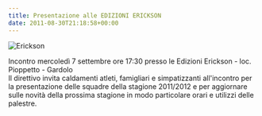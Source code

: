 ```yaml
---
title: Presentazione alle EDIZIONI ERICKSON
date: 2011-08-30T21:18:58+00:00
---
```

![](http://www.basketgardolo.it/wp-content/uploads/2011/08/erickson-300x62.jpg "Erickson")

Incontro mercoledì 7 settembre ore 17:30 presso le Edizioni Erickson - loc. Pioppetto - Gardolo  
Il direttivo invita caldamenti atleti, famigliari e simpatizzanti all'incontro per la presentazione delle squadre della stagione 2011/2012 e per aggiornare sulle novità della prossima stagione in modo particolare orari e utilizzi delle palestre.